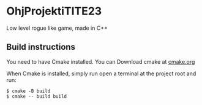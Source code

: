 # OhjProjektiTITE23
Low level rogue like game, made in C++

## Build instructions  
You need to have Cmake installed.
You can Download cmake at [cmake.org](https://cmake.org/download/)

When Cmake is installed, simply run open a terminal at the project root and run:  

    $ cmake -B build   
    $ cmake -- build build  

